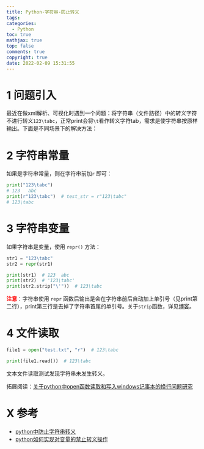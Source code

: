 ```yaml
---
title: Python-字符串-防止转义
tags:
categories:
  - Python
toc: true
mathjax: true
top: false
comments: true
copyright: true
date: 2022-02-09 15:31:55
---
```


# 1 问题引入

最近在做xml解析、可视化时遇到一个问题：将字符串（文件路径）中的转义字符不进行转义`123\tabc`，正常print会将`\t`看作转义字符tab，需求是使字符串按原样输出。下面是不同场景下的解决方法：

# 2 字符串常量

如果是字符串常量，则在字符串前加`r` 即可：

```python
print("123\tabc")
# 123	abc
print(r"123\tabc")  # test_str = r"123\tabc"
# 123\tabc
```

# 3 字符串变量

如果字符串是变量，使用 `repr()` 方法：

```python
str1 = "123\tabc"
str2 = repr(str1)

print(str1)  # 123	abc
print(str2)  # '123\tabc'
print(str2.strip("\'"))  # 123\tabc
```

<font color=red>**注意**</font>：字符串使用 `repr` 函数后输出是会在字符串前后自动加上单引号（见print第二行），print第三行是去掉了字符串首尾的单引号。关于`strip`函数，详见[博客](https://dragonliu.tk/2022/02/09/python%E5%8E%BB%E9%99%A4%E5%AD%97%E7%AC%A6%E4%B8%B2%E9%A6%96%E5%B0%BE%E7%9A%84%E7%A9%BA%E6%A0%BC/)。

# 4 文件读取

```python
file1 = open("test.txt", "r")  # 123\tabc

print(file1.read())  # 123\tabc
```

文本文件读取测试发现字符串未发生转义。

拓展阅读：[关于python中open函数读取和写入windows记事本的换行问题研究](https://blog.csdn.net/ahalearner/article/details/119777972)

# X 参考

* [python中防止字符串转义](https://www.cnblogs.com/hellofengying/p/10183057.html)
* [python如何实现对变量的禁止转义操作](https://blog.csdn.net/weixin_41813169/article/details/105702294)
